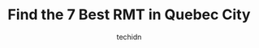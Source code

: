 ---
layout: ampstory
image: https://i0.wp.com/www.auto.or.id/wp-content/uploads/2023/06/massage-therapy-chemin-sainte-foy-0-quebec-city-1686323332.jpeg?resize=640,853
author: techidn
featured: false
description: Quebec City, Quebec, Canada is a haven for RMT enthusiasts, boasting an impressive array of 7 top-notch establishments. Whether youre a seasoned connoisseur or simply curious to explore the
title: Find the 7 Best RMT in Quebec City
cover:
   title: Find the 7 Best RMT in Quebec City
   subtitle: AUTO.OR.ID
   background: https://www.auto.or.id/wp-content/uploads/2023/06/massage-therapy-chemin-sainte-foy-0-quebec-city-1686323332.jpeg

pages: 
 - layout: thirds
   top: <h1>#1 Zeste Détente - Massothérapie et Bain Flottant</h1>
   bottom: "<p>Wow, Im speechless! So professional, so amazing! The bath was very nice! The massage so relaxing! I completely passed out on the massage table! Very affordable, will c</p>"
   background: https://www.auto.or.id/wp-content/uploads/2023/06/massage-therapy-chemin-sainte-foy-1-quebec-city-1686323334.png
   backgroundblur: true
 - layout: thirds
   top: <h1>#2 Massage Le Mesnil</h1>
   bottom: "<p>1305 Bd Lebourgneuf, Québec, QC G2K 2E4, Canada</p>"
   background: https://www.auto.or.id/wp-content/uploads/2023/06/massage-therapy-chemin-sainte-foy-2-quebec-city-1686323334.png
   cta:
      link: https://www.auto.or.id/find-the-7-best-rmt-in-quebec-city/
      text: Find the 7 Best RMT in Quebec City
 - layout: thirds
   top: <h1>#3 Aria Rituels du bien-être</h1>
   bottom: "<p>371 B Rue Saint-Paul, Québec, QC G1K 3X3, Canada</p>"
   background: https://images.unsplash.com/photo-1503736334956-4c8f8e92946d?ixlib=rb-4.0.3&ixid=MnwxMjA3fDB8MHxwaG90by1wYWdlfHx8fGVufDB8fHx8&auto=format&fit=crop&w=640&h=853&q=80
   cta:
      link: https://www.auto.or.id/find-the-7-best-rmt-in-quebec-city/
      text: Find the 7 Best RMT in Quebec City
 - layout: thirds
   top: <h1>#4 Massage therapy chemin Sainte-Foy</h1>
   bottom: "<p>1535 Ch Ste-Foy #100, Québec City, Quebec G1S 2P1, Canada</p>"
   background: https://images.unsplash.com/photo-1494363247633-927487612591?ixlib=rb-4.0.3&ixid=MnwxMjA3fDB8MHxwaG90by1wYWdlfHx8fGVufDB8fHx8&auto=format&fit=crop&w=640&h=853&q=80
   cta:
      link: https://www.auto.or.id/find-the-7-best-rmt-in-quebec-city/
      text: Find the 7 Best RMT in Quebec City
 - layout: thirds
   top: <h1>#5 Massothérapie La source Nina Melançon</h1>
   bottom: "<p>3023 Bd Wilfrid-Hamel #204, Québec, QC G1X 1R3, Canada</p>"
   background: https://images.unsplash.com/photo-1551557479-80682eb12a86?ixlib=rb-4.0.3&ixid=MnwxMjA3fDB8MHxwaG90by1wYWdlfHx8fGVufDB8fHx8&auto=format&fit=crop&w=640&h=853&q=80
   cta:
      link: https://www.auto.or.id/find-the-7-best-rmt-in-quebec-city/
      text: Find the 7 Best RMT in Quebec City
 - layout: thirds
   top: <h1>#6 Clinical Power Off - relaxing and therapeutic massage</h1>
   bottom: "<p>3240 Rue François de Villars, Québec, QC G1C 8A9, Canada</p>"
   background: https://images.unsplash.com/photo-1503376780353-7e6692767b70?ixlib=rb-4.0.3&ixid=MnwxMjA3fDB8MHxwaG90by1wYWdlfHx8fGVufDB8fHx8&auto=format&fit=crop&w=640&h=853&q=80
   cta:
      link: https://www.auto.or.id/find-the-7-best-rmt-in-quebec-city/
      text: Find the 7 Best RMT in Quebec City
 - layout: thirds
   top: <h1>#7 Massothérapie Cédric Bardin</h1>
   bottom: "<p>341 Boulevard René-Lévesque O, Québec, QC G1S 1S1, Canada</p>"
   background: https://images.unsplash.com/photo-1533690876270-13b7a3fa7a19?ixlib=rb-4.0.3&ixid=MnwxMjA3fDB8MHxwaG90by1wYWdlfHx8fGVufDB8fHx8&auto=format&fit=crop&w=640&h=853&q=80
   cta:
      link: https://www.auto.or.id/find-the-7-best-rmt-in-quebec-city/
      text: Find the 7 Best RMT in Quebec City
 - layout: thirds
   middle: Continue reading...
   background: https://images.unsplash.com/photo-1560402974-01f2b0209512?ixlib=rb-4.0.3&ixid=MnwxMjA3fDB8MHxwaG90by1wYWdlfHx8fGVufDB8fHx8&auto=format&fit=crop&w=640&h=853&q=80
   cta:
      link: https://www.auto.or.id/find-the-7-best-rmt-in-quebec-city/
      text: Find the 7 Best RMT in Quebec City

---